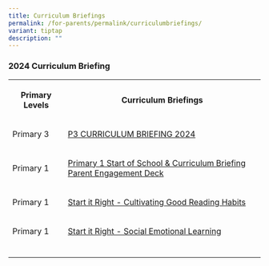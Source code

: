 ```yaml
---
title: Curriculum Briefings
permalink: /for-parents/permalink/curriculumbriefings/
variant: tiptap
description: ""
---
```

<h3>2024 Curriculum Briefing</h3><table><tbody><tr><th rowspan="1" colspan="1"><p>Primary Levels</p></th><th rowspan="1" colspan="1"><p>Curriculum Briefings</p></th></tr><tr><td rowspan="1" colspan="1"><p>Primary 3</p></td><td rowspan="1" colspan="1"><p><a href="" rel="noopener noreferrer nofollow" target="_blank">P3 CURRICULUM BRIEFING 2024</a></p></td></tr><tr><td rowspan="1" colspan="1"><p>Primary 1</p></td><td rowspan="1" colspan="1"><p><a href="https://go.gov.sg/p1startofschool" rel="noopener noreferrer nofollow" target="_blank">Primary 1 Start of School &amp; Curriculum Briefing Parent Engagement Deck</a></p></td></tr><tr><td rowspan="1" colspan="1"><p>Primary 1</p></td><td rowspan="1" colspan="1"><p><a href="https://go.gov.sg/p1cgrh" rel="noopener noreferrer nofollow" target="_blank">Start it Right - Cultivating Good Reading Habits</a></p></td></tr><tr><td rowspan="1" colspan="1"><p>Primary 1</p></td><td rowspan="1" colspan="1"><p><a href="https://go.gov.sg/p1sel" rel="noopener noreferrer nofollow" target="_blank">Start it Right - Social Emotional Learning</a></p></td></tr><tr><td rowspan="1" colspan="1"><p></p></td><td rowspan="1" colspan="1"><p></p></td></tr></tbody></table><p></p>